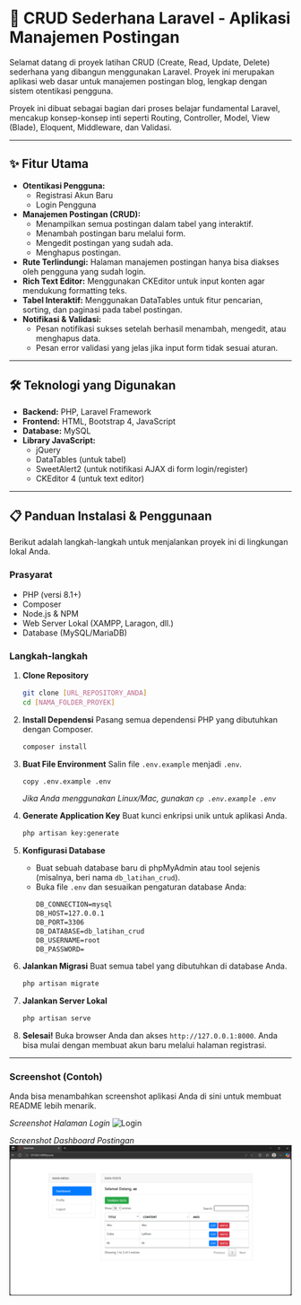 # 🚀 CRUD Sederhana Laravel - Aplikasi Manajemen Postingan

Selamat datang di proyek latihan CRUD (Create, Read, Update, Delete) sederhana yang dibangun menggunakan Laravel. Proyek ini merupakan aplikasi web dasar untuk manajemen postingan blog, lengkap dengan sistem otentikasi pengguna.

Proyek ini dibuat sebagai bagian dari proses belajar fundamental Laravel, mencakup konsep-konsep inti seperti Routing, Controller, Model, View (Blade), Eloquent, Middleware, dan Validasi.

---

## ✨ Fitur Utama

-   **Otentikasi Pengguna:**
    -   Registrasi Akun Baru
    -   Login Pengguna
-   **Manajemen Postingan (CRUD):**
    -   Menampilkan semua postingan dalam tabel yang interaktif.
    -   Menambah postingan baru melalui form.
    -   Mengedit postingan yang sudah ada.
    -   Menghapus postingan.
-   **Rute Terlindungi:** Halaman manajemen postingan hanya bisa diakses oleh pengguna yang sudah login.
-   **Rich Text Editor:** Menggunakan CKEditor untuk input konten agar mendukung formatting teks.
-   **Tabel Interaktif:** Menggunakan DataTables untuk fitur pencarian, sorting, dan paginasi pada tabel postingan.
-   **Notifikasi & Validasi:**
    -   Pesan notifikasi sukses setelah berhasil menambah, mengedit, atau menghapus data.
    -   Pesan error validasi yang jelas jika input form tidak sesuai aturan.

---

## 🛠️ Teknologi yang Digunakan

-   **Backend:** PHP, Laravel Framework
-   **Frontend:** HTML, Bootstrap 4, JavaScript
-   **Database:** MySQL
-   **Library JavaScript:**
    -   jQuery
    -   DataTables (untuk tabel)
    -   SweetAlert2 (untuk notifikasi AJAX di form login/register)
    -   CKEditor 4 (untuk text editor)

---

## 📋 Panduan Instalasi & Penggunaan

Berikut adalah langkah-langkah untuk menjalankan proyek ini di lingkungan lokal Anda.

### Prasyarat

-   PHP (versi 8.1+)
-   Composer
-   Node.js & NPM
-   Web Server Lokal (XAMPP, Laragon, dll.)
-   Database (MySQL/MariaDB)

### Langkah-langkah

1.  **Clone Repository**
    ```bash
    git clone [URL_REPOSITORY_ANDA]
    cd [NAMA_FOLDER_PROYEK]
    ```

2.  **Install Dependensi**
    Pasang semua dependensi PHP yang dibutuhkan dengan Composer.
    ```bash
    composer install
    ```

3.  **Buat File Environment**
    Salin file `.env.example` menjadi `.env`.
    ```bash
    copy .env.example .env
    ```
    *Jika Anda menggunakan Linux/Mac, gunakan `cp .env.example .env`*

4.  **Generate Application Key**
    Buat kunci enkripsi unik untuk aplikasi Anda.
    ```bash
    php artisan key:generate
    ```

5.  **Konfigurasi Database**
    -   Buat sebuah database baru di phpMyAdmin atau tool sejenis (misalnya, beri nama `db_latihan_crud`).
    -   Buka file `.env` dan sesuaikan pengaturan database Anda:
        ```env
        DB_CONNECTION=mysql
        DB_HOST=127.0.0.1
        DB_PORT=3306
        DB_DATABASE=db_latihan_crud
        DB_USERNAME=root
        DB_PASSWORD=
        ```

6.  **Jalankan Migrasi**
    Buat semua tabel yang dibutuhkan di database Anda.
    ```bash
    php artisan migrate
    ```

7.  **Jalankan Server Lokal**
    ```bash
    php artisan serve
    ```

8.  **Selesai!**
    Buka browser Anda dan akses `http://127.0.0.1:8000`. Anda bisa mulai dengan membuat akun baru melalui halaman registrasi.

---

### Screenshot (Contoh)

Anda bisa menambahkan screenshot aplikasi Anda di sini untuk membuat README lebih menarik.

*Screenshot Halaman Login*
![Login](https://i.imgur.com/your-login-image.png)

*Screenshot Dashboard Postingan*
![Dashboard](image.png)
